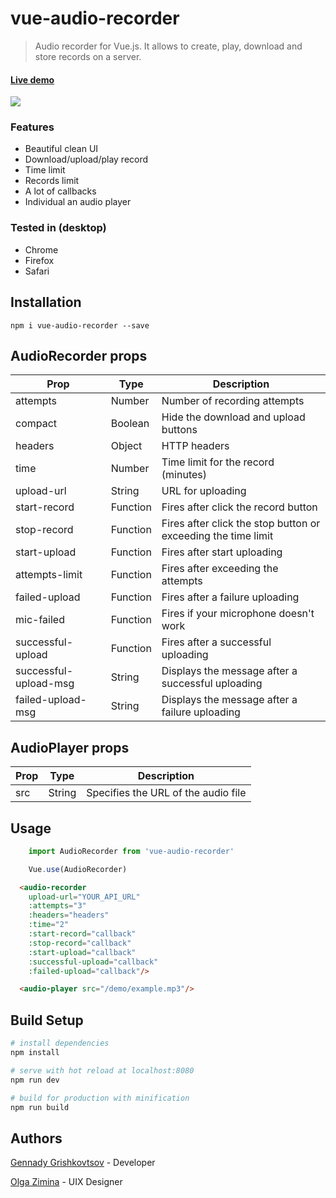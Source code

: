 # vue-audio-recorder

> Audio recorder for Vue.js. It allows to create, play, download and store records on a server.

#### [Live demo](https://jsfiddle.net/grishkovelli/rb1anxyj/)

![](https://raw.githubusercontent.com/grishkovelli/vue-audio-recorder/master/screenshot.png)

### Features

- Beautiful clean UI
- Download/upload/play record
- Time limit
- Records limit
- A lot of callbacks
- Individual an audio player

### Tested in (desktop)

- Chrome
- Firefox
- Safari

## Installation

```
npm i vue-audio-recorder --save
```

## AudioRecorder props

| Prop                  | Type     | Description                                                     |
| --------------------- | -------- | --------------------------------------------------------------- |
| attempts              | Number   | Number of recording attempts                                    |
| compact               | Boolean  | Hide the download and upload buttons                            |
| headers               | Object   | HTTP headers                                                    |
| time                  | Number   | Time limit for the record (minutes)                             |
| upload-url            | String   | URL for uploading                                               |
| start-record          | Function | Fires after click the record button                             |
| stop-record           | Function | Fires after click the stop button or exceeding the time limit   |
| start-upload          | Function | Fires after start uploading                                     |
| attempts-limit        | Function | Fires after exceeding the attempts                              |
| failed-upload         | Function | Fires after a failure uploading                                 |
| mic-failed            | Function | Fires if your microphone doesn't work                           |
| successful-upload     | Function | Fires after a successful uploading                              |
| successful-upload-msg | String   | Displays the message after a successful uploading               |
| failed-upload-msg     | String   | Displays the message after a failure uploading                  |

## AudioPlayer props
| Prop                  | Type     | Description                                                     |
| --------------------- | -------- | --------------------------------------------------------------- |
| src                   | String   | Specifies the URL of the audio file                             |

## Usage

```js
    import AudioRecorder from 'vue-audio-recorder'

    Vue.use(AudioRecorder)
```

```html
  <audio-recorder
    upload-url="YOUR_API_URL"
    :attempts="3"
    :headers="headers"
    :time="2"
    :start-record="callback"
    :stop-record="callback"
    :start-upload="callback"
    :successful-upload="callback"
    :failed-upload="callback"/>
```

```html
  <audio-player src="/demo/example.mp3"/>
```

## Build Setup

``` bash
# install dependencies
npm install

# serve with hot reload at localhost:8080
npm run dev

# build for production with minification
npm run build
```

## Authors

[Gennady Grishkovtsov](https://www.linkedin.com/in/grishkovtsov/) - Developer

[Olga Zimina](https://www.behance.net/zimin4ik) - UIX Designer
